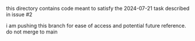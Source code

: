 this directory contains code meant to satisfy the 2024-07-21 task described in issue #2

i am pushing this branch for ease of access and potential future reference. do not merge to main


